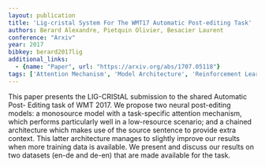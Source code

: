 ```yaml
---
layout: publication
title: 'Lig-cristal System For The WMT17 Automatic Post-editing Task'
authors: Berard Alexandre, Pietquin Olivier, Besacier Laurent
conference: "Arxiv"
year: 2017
bibkey: berard2017lig
additional_links:
  - {name: "Paper", url: "https://arxiv.org/abs/1707.05118"}
tags: ['Attention Mechanism', 'Model Architecture', 'Reinforcement Learning', 'Training Techniques', 'Transformer']
---
```

This paper presents the LIG-CRIStAL submission to the shared Automatic Post-
Editing task of WMT 2017. We propose two neural post-editing models: a
monosource model with a task-specific attention mechanism, which performs
particularly well in a low-resource scenario; and a chained architecture which
makes use of the source sentence to provide extra context. This latter
architecture manages to slightly improve our results when more training data is
available. We present and discuss our results on two datasets (en-de and de-en)
that are made available for the task.

